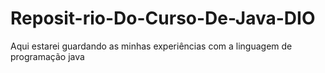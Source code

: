# Reposit-rio-Do-Curso-De-Java-DIO
Aqui estarei guardando as minhas experiências com a linguagem de programação java
